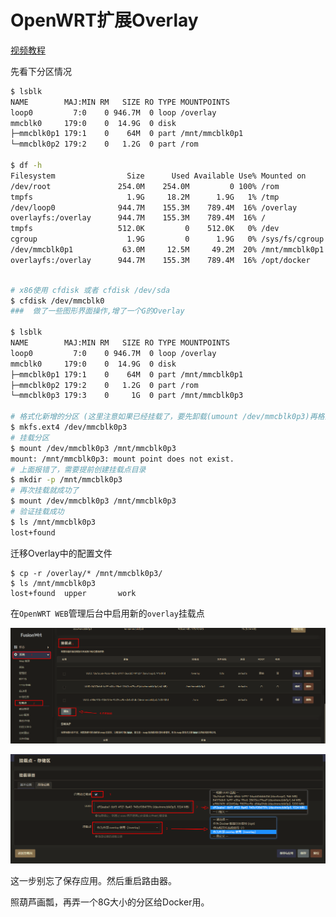 # OpenWRT扩展Overlay

[视频教程](https://www.youtube.com/watch?v=YwbwzuXKNlg)



先看下分区情况

```bash
$ lsblk
NAME        MAJ:MIN RM   SIZE RO TYPE MOUNTPOINTS
loop0         7:0    0 946.7M  0 loop /overlay
mmcblk0     179:0    0  14.9G  0 disk 
├─mmcblk0p1 179:1    0    64M  0 part /mnt/mmcblk0p1
└─mmcblk0p2 179:2    0   1.2G  0 part /rom

$ df -h
Filesystem                Size      Used Available Use% Mounted on
/dev/root               254.0M    254.0M         0 100% /rom
tmpfs                     1.9G     18.2M      1.9G   1% /tmp
/dev/loop0              944.7M    155.3M    789.4M  16% /overlay
overlayfs:/overlay      944.7M    155.3M    789.4M  16% /
tmpfs                   512.0K         0    512.0K   0% /dev
cgroup                    1.9G         0      1.9G   0% /sys/fs/cgroup
/dev/mmcblk0p1           63.0M     12.5M     49.2M  20% /mnt/mmcblk0p1
overlayfs:/overlay      944.7M    155.3M    789.4M  16% /opt/docker
 
```



```bash
# x86使用 cfdisk 或者 cfdisk /dev/sda
$ cfdisk /dev/mmcblk0
###  做了一些图形界面操作,增了一个G的Overlay

$ lsblk 
NAME        MAJ:MIN RM   SIZE RO TYPE MOUNTPOINTS
loop0         7:0    0 946.7M  0 loop /overlay
mmcblk0     179:0    0  14.9G  0 disk 
├─mmcblk0p1 179:1    0    64M  0 part /mnt/mmcblk0p1
├─mmcblk0p2 179:2    0   1.2G  0 part /rom
└─mmcblk0p3 179:3    0     1G  0 part /mnt/mmcblk0p3

# 格式化新增的分区 (这里注意如果已经挂载了，要先卸载(umount /dev/mmcblk0p3)再格式化)
$ mkfs.ext4 /dev/mmcblk0p3
# 挂载分区
$ mount /dev/mmcblk0p3 /mnt/mmcblk0p3
mount: /mnt/mmcblk0p3: mount point does not exist.
# 上面报错了，需要提前创建挂载点目录
$ mkdir -p /mnt/mmcblk0p3
# 再次挂载就成功了
$ mount /dev/mmcblk0p3 /mnt/mmcblk0p3
# 验证挂载成功
$ ls /mnt/mmcblk0p3
lost+found
```



迁移Overlay中的配置文件

```
$ cp -r /overlay/* /mnt/mmcblk0p3/
$ ls /mnt/mmcblk0p3              
lost+found  upper       work
```



在`OpenWRT WEB`管理后台中启用新的`overlay`挂载点

![image-20211127202519672](https://raw.githubusercontent.com/huxiaoning/img/master/20211127202519.png)





![image-20211127202645177](https://raw.githubusercontent.com/huxiaoning/img/master/20211127202645.png)

这一步别忘了保存应用。然后重启路由器。



照葫芦画瓢，再弄一个8G大小的分区给Docker用。

